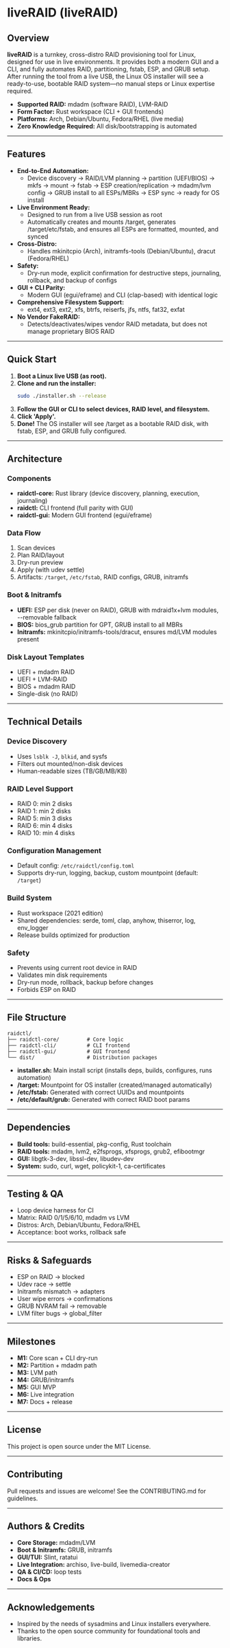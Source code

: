 # liveRAID (liveRAID)

## Overview

**liveRAID** is a turnkey, cross-distro RAID provisioning tool for Linux, designed for use in live environments. It provides both a modern GUI and a CLI, and fully automates RAID, partitioning, fstab, ESP, and GRUB setup. After running the tool from a live USB, the Linux OS installer will see a ready-to-use, bootable RAID system—no manual steps or Linux expertise required.

- **Supported RAID:** mdadm (software RAID), LVM-RAID
- **Form Factor:** Rust workspace (CLI + GUI frontends)
- **Platforms:** Arch, Debian/Ubuntu, Fedora/RHEL (live media)
- **Zero Knowledge Required:** All disk/bootstrapping is automated

---

## Features

- **End-to-End Automation:**
  - Device discovery → RAID/LVM planning → partition (UEFI/BIOS) → mkfs → mount → fstab → ESP creation/replication → mdadm/lvm config → GRUB install to all ESPs/MBRs → ESP sync → ready for OS install
- **Live Environment Ready:**
  - Designed to run from a live USB session as root
  - Automatically creates and mounts /target, generates /target/etc/fstab, and ensures all ESPs are formatted, mounted, and synced
- **Cross-Distro:**
  - Handles mkinitcpio (Arch), initramfs-tools (Debian/Ubuntu), dracut (Fedora/RHEL)
- **Safety:**
  - Dry-run mode, explicit confirmation for destructive steps, journaling, rollback, and backup of configs
- **GUI + CLI Parity:**
  - Modern GUI (egui/eframe) and CLI (clap-based) with identical logic
- **Comprehensive Filesystem Support:**
  - ext4, ext3, ext2, xfs, btrfs, reiserfs, jfs, ntfs, fat32, exfat
- **No Vendor FakeRAID:**
  - Detects/deactivates/wipes vendor RAID metadata, but does not manage proprietary BIOS RAID

---

## Quick Start

1. **Boot a Linux live USB (as root).**
2. **Clone and run the installer:**
   ```sh
   sudo ./installer.sh --release
   ```
3. **Follow the GUI or CLI to select devices, RAID level, and filesystem.**
4. **Click 'Apply'.**
5. **Done!** The OS installer will see /target as a bootable RAID disk, with fstab, ESP, and GRUB fully configured.

---

## Architecture

### Components
- **raidctl-core:** Rust library (device discovery, planning, execution, journaling)
- **raidctl:** CLI frontend (full parity with GUI)
- **raidctl-gui:** Modern GUI frontend (egui/eframe)

### Data Flow
1. Scan devices
2. Plan RAID/layout
3. Dry-run preview
4. Apply (with udev settle)
5. Artifacts: `/target`, `/etc/fstab`, RAID configs, GRUB, initramfs

### Boot & Initramfs
- **UEFI:** ESP per disk (never on RAID), GRUB with mdraid1x+lvm modules, --removable fallback
- **BIOS:** bios_grub partition for GPT, GRUB install to all MBRs
- **Initramfs:** mkinitcpio/initramfs-tools/dracut, ensures md/LVM modules present

### Disk Layout Templates
- UEFI + mdadm RAID
- UEFI + LVM-RAID
- BIOS + mdadm RAID
- Single-disk (no RAID)

---

## Technical Details

### Device Discovery
- Uses `lsblk -J`, `blkid`, and sysfs
- Filters out mounted/non-disk devices
- Human-readable sizes (TB/GB/MB/KB)

### RAID Level Support
- RAID 0: min 2 disks
- RAID 1: min 2 disks
- RAID 5: min 3 disks
- RAID 6: min 4 disks
- RAID 10: min 4 disks

### Configuration Management
- Default config: `/etc/raidctl/config.toml`
- Supports dry-run, logging, backup, custom mountpoint (default: `/target`)

### Build System
- Rust workspace (2021 edition)
- Shared dependencies: serde, toml, clap, anyhow, thiserror, log, env_logger
- Release builds optimized for production

### Safety
- Prevents using current root device in RAID
- Validates min disk requirements
- Dry-run mode, rollback, backup before changes
- Forbids ESP on RAID

---

## File Structure

```
raidctl/
├── raidctl-core/         # Core logic
├── raidctl-cli/          # CLI frontend
├── raidctl-gui/          # GUI frontend
└── dist/                 # Distribution packages
```

- **installer.sh:** Main install script (installs deps, builds, configures, runs automation)
- **/target:** Mountpoint for OS installer (created/managed automatically)
- **/etc/fstab:** Generated with correct UUIDs and mountpoints
- **/etc/default/grub:** Generated with correct RAID boot params

---

## Dependencies
- **Build tools:** build-essential, pkg-config, Rust toolchain
- **RAID tools:** mdadm, lvm2, e2fsprogs, xfsprogs, grub2, efibootmgr
- **GUI:** libgtk-3-dev, libssl-dev, libudev-dev
- **System:** sudo, curl, wget, policykit-1, ca-certificates

---

## Testing & QA
- Loop device harness for CI
- Matrix: RAID 0/1/5/6/10, mdadm vs LVM
- Distros: Arch, Debian/Ubuntu, Fedora/RHEL
- Acceptance: boot works, rollback safe

---

## Risks & Safeguards
- ESP on RAID → blocked
- Udev race → settle
- Initramfs mismatch → adapters
- User wipe errors → confirmations
- GRUB NVRAM fail → removable
- LVM filter bugs → global_filter

---

## Milestones
- **M1:** Core scan + CLI dry-run
- **M2:** Partition + mdadm path
- **M3:** LVM path
- **M4:** GRUB/initramfs
- **M5:** GUI MVP
- **M6:** Live integration
- **M7:** Docs + release

---

## License

This project is open source under the MIT License.

---

## Contributing

Pull requests and issues are welcome! See the CONTRIBUTING.md for guidelines.

---

## Authors & Credits

- **Core Storage:** mdadm/LVM
- **Boot & Initramfs:** GRUB, initramfs
- **GUI/TUI:** Slint, ratatui
- **Live Integration:** archiso, live-build, livemedia-creator
- **QA & CI/CD:** loop tests
- **Docs & Ops**

---

## Acknowledgements
- Inspired by the needs of sysadmins and Linux installers everywhere.
- Thanks to the open source community for foundational tools and libraries.
